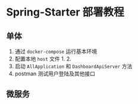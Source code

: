 # Spring-Starter 部署教程

## 单体

1. 通过 `docker-compose` 运行基本环境
2. 配置本地 `host` 文件
    1. 
    2. 
3. 启动 `AllApplication` 和 `DashboardApiServer` 方法
4. postman 测试用户登陆及其他接口



## 微服务